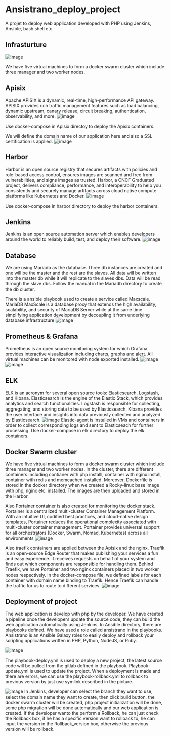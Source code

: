 # Ansistrano_deploy_project

A projet to deploy web application developed with PHP using Jenkins, Ansible, bash shell etc.

Infrasturture
-------------
![image](https://github.com/gordon1991112000/ansistrano_deploy_project/blob/main/IPZ%20%20Infrastructure.png)

We have five virtual machines to form a docker swarm cluster which include three manager and two worker nodes.

Apisix
------
Apache APISIX is a dynamic, real-time, high-performance API gateway. APISIX provides rich traffic management features such as load balancing, dynamic upstream, canary release, circuit breaking, authentication, observability, and more.
![image](https://github.com/gordon1991112000/Jenkins_ansistrano_deploy/blob/main/apisix_ingress.png)

Use docker-compose in Apisix directoy to deploy the Apisix containers.

We will define the domain name of our application here and also a SSL certification is applied.
![image](https://github.com/gordon1991112000/Jenkins_ansistrano_deploy/blob/main/api_.PNG)

Harbor
------
Harbor is an open source registry that secures artifacts with policies and role-based access control, ensures images are scanned and free from vulnerabilities, and signs images as trusted. Harbor, a CNCF Graduated project, delivers compliance, performance, and interoperability to help you consistently and securely manage artifacts across cloud native compute platforms like Kubernetes and Docker.
![image](https://github.com/gordon1991112000/Jenkins_ansistrano_deploy/blob/main/harbor_.PNG)

Use docker-compose in harbor directory to deploy the harbor containers.

Jenkins
-------
Jenkins is an open source automation server which enables developers around the world to reliably build, test, and deploy their software.
![image](https://user-images.githubusercontent.com/8767584/166629162-43c2b2fb-c6cc-4f87-ba6a-5e50b5d7a4ca.png)

Database
--------
We are using Mariadb as the database. Three db instances are created and one will be the master and the rest are the slaves. All data will be written into the master db while it will replicate to the slaves dbs. Data will be read through the slave dbs.
Follow the manual in the Mariadb directory to create the db cluster.

There is a ansible playbook used to create a service called Maxscale. MariaDB MaxScale is a database proxy that extends the high availability, scalability, and security of MariaDB Server while at the same time simplifying application development by decoupling it from underlying database infrastructure
![image](https://github.com/gordon1991112000/Jenkins_ansistrano_deploy/blob/main/maxscle.PNG)

Prometheus & Grafana
--------------------
Prometheus is an open source monitoring system for which Grafana provides interactive visualization including charts, graphs and alert. All virtual machines can be monitored with node exported installed.
![image](https://github.com/gordon1991112000/Jenkins_ansistrano_deploy/blob/main/prometheus.PNG)
![image](https://github.com/gordon1991112000/Jenkins_ansistrano_deploy/blob/main/grafana.PNG)

ELK
---
ELK is an acronym for several open source tools: Elasticsearch, Logstash, and Kibana. Elasticsearch is the engine of the Elastic Stack, which provides analytics and search functionalities. Logstash is responsible for collecting, aggregating, and storing data to be used by Elasticsearch. Kibana provides the user interface and insights into data previously collected and analyzed by Elasticsearch.
![image](https://github.com/gordon1991112000/Jenkins_ansistrano_deploy/blob/main/elk_.PNG)
Elastic-agent is installed in VMs and containers in order to collect corresponding logs and sent to Elasticseach for further processing.
Use docker-compose in elk directory to deploy the elk containers.

Docker Swarm cluster
--------------------
We have five virtual machines to form a docker swarm cluster which include three manager and two worker nodes. In the cluster, there are different containers including contianer with php installl, container with nginx install, container with redis and memcached installed.
Moreover, Dockerfile is stored in the docker directory when we created a Rocky-linux base image with php, nginx etc. installed. The images are then uploaded and stored in the Harbor.

Also Portainer container is also created for monitoring the docker stack. Portainer is a centralized multi-cluster Container Management Platform. 
With an intuitive UI, codified best practices, and cloud-native design templates, Portainer reduces the operational complexity associated with multi-cluster container management. 
Portainer provides universal support for all orchestrators (Docker, Swarm, Nomad, Kubernetes) across all environments
![image](https://github.com/gordon1991112000/Jenkins_ansistrano_deploy/blob/main/portainer.PNG)

Also traefik containers are applied between the Apisix and the nginx.
Traefik is an open-source Edge Router that makes publishing your services a fun and easy experience. It receives requests on behalf of your system and finds out which components are responsible for handling them.
Behind Traefik, we have Portainer and two nginx containers placed in two worker nodes respectively. In the docker-compose file, we defined labels for each container with domain name binding to Traefik. Hence Traefik can handle the traffic for us to route to different services.
![image](https://github.com/gordon1991112000/Jenkins_ansistrano_deploy/blob/main/traefik.PNG)

Deployment of project
---------------------
The web application is develop with php by the developer. We have created a pipeline once the developers update the source code, they can build the web application automatically using Jenkins.
In Ansible directory, there are playbooks defined. We have used a role called ansistrano in the playbooks. Ansistrano is an Ansible Galaxy roles to easily deploy and rollback your scripting applications written in PHP, Python, NodeJS, or Ruby.

![image](https://github.com/gordon1991112000/Jenkins_ansistrano_deploy/blob/main/structure.PNG)

The playbook-deploy.yml is used to deploy a new project, the latest source code will be pulled from the gitlab defined in the playbook. Playbook-update.yml is used to update the project. When a deployment is made and there are errors, we can use the playbook-rollback.yml to rollback to previous version by just use symlink described in the picture.

![image](https://user-images.githubusercontent.com/8767584/166629162-43c2b2fb-c6cc-4f87-ba6a-5e50b5d7a4ca.png)
In Jenkins, developer can select the branch they want to use, select the domain name they want to create, then click build button, the docker swarm cluster will be created, php project initialization will be done, some php migration will be done automatically and our web application is created.
If the developer wanto the perform a Rollback, he can just check the Rollback box, if he has a specific version want to rollback to, he can input the version in the Rollback_version box, otherwise the previous version will be rollback.
